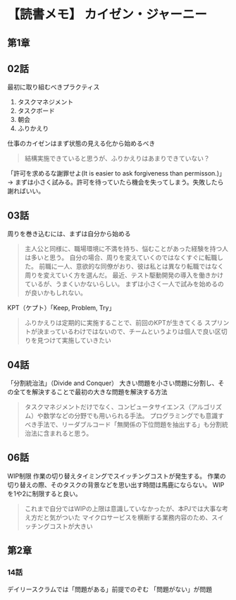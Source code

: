 # 【読書メモ】 カイゼン・ジャーニー

## 第1章

## 02話
最初に取り組むべきプラクティス

1. タスクマネジメント
2. タスクボード
3. 朝会
4. ふりかえり

仕事のカイゼンはまず状態の見える化から始めるべき

> 結構実施できていると思うが、ふりかえりはあまりできていない？

「許可を求めるな謝罪せよ(It is easier to ask forgiveness than permisson.)」
-> まずは小さく試みる。許可を待っていたら機会を失ってしまう。失敗したら謝ればいい。

## 03話
周りを巻き込むには、まずは自分から始める

> 主人公と同様に、職場環境に不満を持ち、悩むことがあった経験を持つ人は多いと思う。
> 自分の場合、周りを変えていくのではなくすぐに転職した。
> 前職に一人、意欲的な同僚がおり、彼は私とは異なり転職ではなく周りを変えていく方を選んだ。
> 最近、テスト駆動開発の導入を働きかけているが、うまくいかないらしい。
> まずは小さく一人で試みを始めるのが良いかもしれない。

KPT（ケプト）「Keep, Problem, Try」

> ふりかえりは定期的に実施することで、前回のKPTが生きてくる
> スプリントが決まっているわけではないので、チームというよりは個人で良い区切りを見つけて実施していきたい

## 04話
「分割統治法」（Divide and Conquer）
大きい問題を小さい問題に分割し、その全てを解決することで最初の大きな問題を解決する方法

> タスクマネジメントだけでなく、コンピュータサイエンス（アルゴリズム）や数学などの分野でも用いられる手法。
> プログラミングでも意識すべき手法で、リーダブルコード「無関係の下位問題を抽出する」も分割統治法に含まれると思う。

## 06話
WIP制限
作業の切り替えタイミングでスイッチングコストが発生する。
作業の切り替えの際、そのタスクの背景などを思い出す時間は馬鹿にならない。
WIPを1や2に制限すると良い。

> これまで自分ではWIPの上限は意識していなかったが、本PJでは大事な考え方だと気がついた
> マイクロサービスを横断する業務内容のため、スイッチングコストが大きい


## 第2章

### 14話
デイリースクラムでは「問題がある」前提でのぞむ
「問題がない」が問題